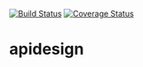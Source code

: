 [![Build Status](https://travis-ci.org/joma74/apidesign.svg?branch=master)](https://travis-ci.org/joma74/apidesign)
[![Coverage Status](https://coveralls.io/repos/github/joma74/apidesign/badge.svg?branch=master)](https://coveralls.io/github/joma74/apidesign?branch=master)

# apidesign

